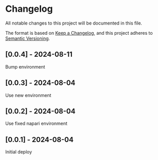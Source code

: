 # Changelog
All notable changes to this project will be documented in this file.

The format is based on [Keep a Changelog](https://keepachangelog.com/en/1.0.0/),
and this project adheres to [Semantic Versioning](https://semver.org/spec/v2.0.0.html).

## [0.0.4] - 2024-08-11
Bump environment

## [0.0.3] - 2024-08-04
Use new environment

## [0.0.2] - 2024-08-04
Use fixed napari environment

## [0.0.1] - 2024-08-04
Initial deploy
